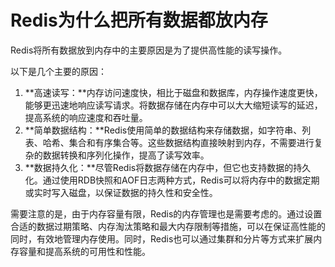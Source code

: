 # Redis为什么把所有数据都放内存

Redis将所有数据放到内存中的主要原因是为了提供高性能的读写操作。

以下是几个主要的原因：

1. **高速读写：**内存访问速度快，相比于磁盘和数据库，内存操作速度更快，能够更迅速地响应读写请求。将数据存储在内存中可以大大缩短读写的延迟，提高系统的响应速度和吞吐量。
2. **简单数据结构：**Redis使用简单的数据结构来存储数据，如字符串、列表、哈希、集合和有序集合等。这些数据结构直接映射到内存，不需要进行复杂的数据转换和序列化操作，提高了读写效率。
3. **数据持久化：**尽管Redis将数据存储在内存中，但它也支持数据的持久化。通过使用RDB快照和AOF日志两种方式，Redis可以将内存中的数据定期或实时写入磁盘，以保证数据的持久性和安全性。

需要注意的是，由于内存容量有限，Redis的内存管理也是需要考虑的。通过设置合适的数据过期策略、内存淘汰策略和最大内存限制等措施，可以在保证高性能的同时，有效地管理内存使用。同时，Redis也可以通过集群和分片等方式来扩展内存容量和提高系统的可用性和性能。

